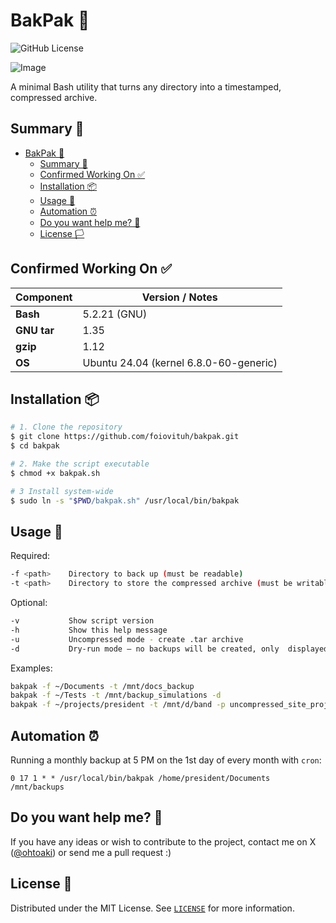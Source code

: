 # BakPak 💾
![GitHub License](https://img.shields.io/github/license/foiovituh/bakpak)

![Image](https://github.com/user-attachments/assets/cc4d443d-f1f2-4a34-8b59-f073e5ed0321)

A minimal Bash utility that turns any directory into a timestamped, compressed archive.

## Summary 📝
- [BakPak 💾](#bakpak-)
  - [Summary 📝](#summary-)
  - [Confirmed Working On ✅](#confirmed-working-on-)
  - [Installation 📦](#installation-)
  - [Usage 🚀](#usage-)
  - [Automation ⏰](#automation-)
  - [Do you want help me? 👥](#do-you-want-help-me-)
  - [License 🏳️](#license-️)

## Confirmed Working On ✅
| Component   | Version / Notes                        |
| ----------- | -------------------------------------- |
| **Bash**    | 5.2.21 (GNU)                           |
| **GNU tar** | 1.35                                   |
| **gzip**    | 1.12                                   |
| **OS**      | Ubuntu 24.04 (kernel 6.8.0-60-generic) |

## Installation 📦
```bash
# 1. Clone the repository
$ git clone https://github.com/foiovituh/bakpak.git
$ cd bakpak

# 2. Make the script executable
$ chmod +x bakpak.sh

# 3 Install system‑wide
$ sudo ln -s "$PWD/bakpak.sh" /usr/local/bin/bakpak
```

## Usage 🚀
Required:
```bash
-f <path>    Directory to back up (must be readable)
-t <path>    Directory to store the compressed archive (must be writable)
```

Optional:
```bash
-v           Show script version
-h           Show this help message
-u           Uncompressed mode - create .tar archive
-d           Dry-run mode — no backups will be created, only  displayed
```

Examples:
```bash
bakpak -f ~/Documents -t /mnt/docs_backup
bakpak -f ~/Tests -t /mnt/backup_simulations -d
bakpak -f ~/projects/president -t /mnt/d/band -p uncompressed_site_project -u
```

## Automation ⏰
Running a monthly backup at 5 PM on the 1st day of every month with `cron`:

```cron
0 17 1 * * /usr/local/bin/bakpak /home/president/Documents /mnt/backups
```

## Do you want help me? 👥
If you have any ideas or wish to contribute to the project, contact me on X (<a href="https://x.com/ohtoaki" target="_blank">@ohtoaki</a>) or send me a pull request :)

## License 📄
Distributed under the MIT License. See [`LICENSE`](LICENSE) for more information.
